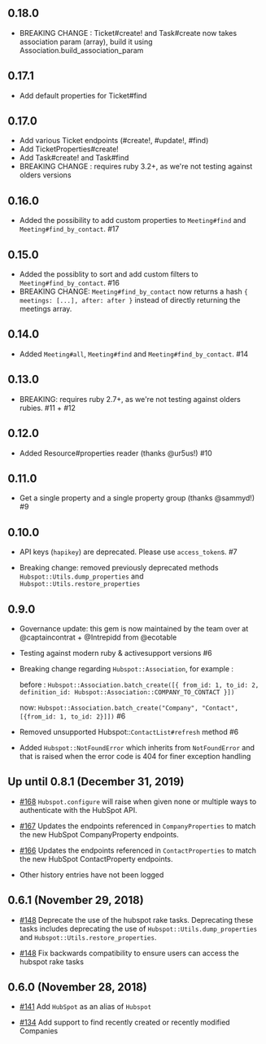 ## 0.18.0

* BREAKING CHANGE : Ticket#create! and Task#create now takes association param (array), build it using Association.build_association_param

## 0.17.1

* Add default properties for Ticket#find

## 0.17.0

  * Add various Ticket endpoints (#create!, #update!, #find)
  * Add TicketProperties#create!
  * Add Task#create! and Task#find
  * BREAKING CHANGE : requires ruby 3.2+, as we're not testing against olders versions

## 0.16.0

  * Added the possibility to add custom properties to `Meeting#find` and `Meeting#find_by_contact`. #17

## 0.15.0

  * Added the possiblity to sort and add custom filters to `Meeting#find_by_contact`. #16
  * BREAKING CHANGE: `Meeting#find_by_contact` now returns a hash `{ meetings: [...], after: after }` instead of directly returning the meetings array.

## 0.14.0
  * Added `Meeting#all`, `Meeting#find` and `Meeting#find_by_contact`. #14

## 0.13.0

  * BREAKING: requires ruby 2.7+, as we're not testing against olders rubies. #11 + #12

## 0.12.0

  * Added Resource#properties reader (thanks @ur5us!) #10

## 0.11.0

  * Get a single property and a single property group (thanks @sammyd!) #9

## 0.10.0

  * API keys (`hapikey`) are deprecated. Please use `access_token`s. #7

  * Breaking change: removed previously deprecated methods `Hubspot::Utils.dump_properties` and `Hubspot::Utils.restore_properties`

## 0.9.0

  * Governance update: this gem is now maintained by the team over at @captaincontrat + @Intrepidd from @ecotable

  * Testing against modern ruby & activesupport versions #6

  * Breaking change regarding `Hubspot::Association`, for example :

    before :
    `Hubspot::Association.batch_create([{ from_id: 1, to_id: 2, definition_id: Hubspot::Association::COMPANY_TO_CONTACT }])`

    now: `Hubspot::Association.batch_create("Company", "Contact", [{from_id: 1, to_id: 2}]])` #6

  * Removed unsupported Hubspot::`ContactList#refresh` method #6

  * Added `Hubspot::NotFoundError` which inherits from `NotFoundError` and that is raised when the error code is 404 for finer exception handling

## Up until 0.8.1 (December 31, 2019)

* [#168] `Hubspot.configure` will raise when given none or multiple ways to
  authenticate with the HubSpot API.

[#168]: https://github.com/adimichele/hubspot-ruby/pull/168

* [#167] Updates the endpoints referenced in `CompanyProperties` to match the new
  HubSpot CompanyProperty endpoints.

[#167]: https://github.com/adimichele/hubspot-ruby/pull/167

* [#166] Updates the endpoints referenced in `ContactProperties` to match the new
  HubSpot ContactProperty endpoints.

* Other history entries have not been logged

[#166]: https://github.com/adimichele/hubspot-ruby/pull/166

## 0.6.1 (November 29, 2018)

* [#148] Deprecate the use of the hubspot rake tasks. Deprecating these tasks
  includes deprecating the use of `Hubspot::Utils.dump_properties` and
  `Hubspot::Utils.restore_properties`.

[#148]: https://github.com/adimichele/hubspot-ruby/pull/148

* [#148] Fix backwards compatibility to ensure users can access the hubspot rake
  tasks

[#148]: https://github.com/adimichele/hubspot-ruby/pull/148

## 0.6.0 (November 28, 2018)

* [#141] Add `HubSpot` as an alias of `Hubspot`

[#141]: https://github.com/adimichele/hubspot-ruby/pull/140

* [#134] Add support to find recently created or recently modified Companies

[#134]: https://github.com/adimichele/hubspot-ruby/pull/134
